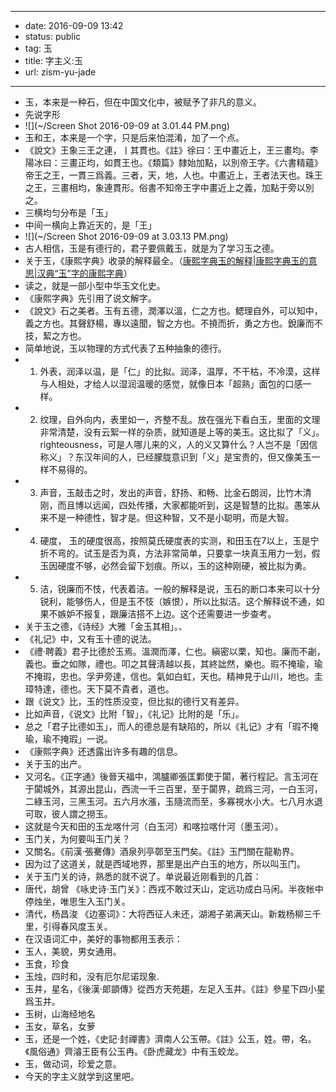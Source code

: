 - --
- date: 2016-09-09 13:42
- status: public
- tag: 玉
- title: 字主义:玉
- url: zism-yu-jade
- --
- 玉，本来是一种石，但在中国文化中，被赋予了非凡的意义。
- 先说字形
- ![](~/Screen Shot 2016-09-09 at 3.01.44 PM.png)
- 玉和王，本来是一个字，只是后来怕混淆，加了一个点。
- 《說文》王象三王之連，丨其貫也。《註》徐曰：王中畫近上，王三畫均。李陽冰曰：三畫正均，如貫王也。《類篇》隸始加點，以別帝王字。《六書精蘊》帝王之王，一貫三爲義。三者，天，地，人也。中畫近上，王者法天也。珠王之王，三畫相均，象連貫形。俗書不知帝王字中畫近上之義，加點于旁以別之。
- 三横均匀分布是「玉」
- 中间一横向上靠近天的，是「王」
- ![](~/Screen Shot 2016-09-09 at 3.03.13 PM.png)
- 古人相信，玉是有德行的，君子要佩戴玉，就是为了学习玉之德。
- 关于玉，《康熙字典》收录的解释最全。（[康熙字典玉的解释|康熙字典玉的意思|汉典“玉”字的康熙字典](http://www.zdic.net/z/1e/kx/7389.htm)）
- 读之，就是一部小型中华玉文化史。
- 《康熙字典》先引用了说文解字。
- 《說文》石之美者。玉有五德，潤澤以溫，仁之方也。鳃理自外，可以知中，義之方也。其聲舒楊，專以遠聞，智之方也。不撓而折，勇之方也。銳廉而不技，絜之方也。
- 简单地说，玉以物理的方式代表了五种抽象的德行。
- 1. 外表，润泽以温，是「仁」的比拟。润泽，温厚，不干枯，不冷漠，这样与人相处，才给人以湿润温暖的感觉，就像日本「超熟」面包的口感一样。
- 2. 纹理，自外向内，表里如一，齐整不乱。放在强光下看白玉，里面的文理非常清楚，没有云絮一样的杂质，就知道是上等的美玉。这比拟了「义」。righteousness，可是人哪儿来的义，人的义又算什么？人岂不是「因信称义」？东汉年间的人，已经朦胧意识到「义」是宝贵的，但又像美玉一样不易得的。
- 3. 声音，玉敲击之时，发出的声音，舒扬、和畅、比金石朗润，比竹木清刚，而且博以远闻，四处传播，大家都能听到，这是智慧的比拟。愚笨从来不是一种德性，智才是。但这种智，又不是小聪明，而是大智。
- 4. 硬度， 玉的硬度很高，按照莫氏硬度表的实测，和田玉在7以上，玉是宁折不弯的。试玉是否为真，方法非常简单，只要拿一块真玉用力一划，假玉因硬度不够，必然会留下划痕。所以，玉的这种刚硬，被比拟为勇。
- 5. 洁，锐廉而不忮，代表着洁。一般的解释是说，玉石的断口本来可以十分锐利，能够伤人，但是玉不忮（嫉恨），所以比拟洁。这个解释说不通，如果不嫉妒不报复，跟廉洁搭不上边。这个还需要进一步查考。
- 关于玉之德，《诗经》大雅「金玉其相」。、
- 《礼记》中，又有玉十德的说法。
- 《禮·聘義》君子比德於玉焉。溫潤而澤，仁也。縝密以栗，知也。廉而不劌，義也。垂之如隊，禮也。叩之其聲淸越以長，其終詘然，樂也。瑕不掩瑜，瑜不掩瑕，忠也。孚尹旁達，信也。氣如白虹，天也。精神見于山川，地也。圭璋特達，德也。天下莫不貴者，道也。
- 跟《说文》比，玉的性质没变，但比拟的德行又有差异。
- 比如声音，《说文》比附「智」，《礼记》比附的是「乐」。
- 总之「君子比德如玉」，而人的德总是有缺陷的，所以《礼记》才有「瑕不掩瑜，瑜不掩瑕」一说。
- 《康熙字典》还透露出许多有趣的信息。
- 关于玉的出产。
- 又河名。《正字通》後晉天福中，鴻臚卿張匡鄴使于闐，著行程記。言玉河在于闐城外，其源出昆山，西流一千三百里，至于闐界，疏爲三河，一白玉河，二綠玉河，三黑玉河。五六月水漲，玉隨流而至，多寡視水小大。七八月水退可取，彼人謂之撈玉。
- 这就是今天和田的玉龙喀什河（白玉河）和喀拉喀什河（墨玉河）。
- 玉门关，为何要叫玉门关？
- 又關名。《前漢·張騫傳》酒泉列亭鄣至玉門矣。《註》玉門關在龍勒界。
- 因为过了这道关，就是西域地界，那里是出产白玉的地方，所以叫玉门。
- 关于玉门关的诗，熟悉的就不说了。单说最近刚看到的几首：
- 唐代，胡曾 《咏史诗·玉门关》：西戎不敢过天山，定远功成白马闲。半夜帐中停烛坐，唯思生入玉门关。
- 清代，杨昌浚 《边塞词》：大将西征人未还，湖湘子弟满天山。新栽杨柳三千里，引得春风度玉关。 
- 在汉语词汇中，美好的事物都用玉表示：
- 玉人，美貌，男女通用。
- 玉食，珍食
- 玉烛，四时和，没有厄尔尼诺现象.
- 玉井，星名，《後漢·郞顗傳》從西方天苑趨，左足入玉井。《註》參星下四小星爲玉井。
- 玉树，山海经地名
- 玉女，草名，女萝
- 玉，还是一个姓，《史記·封禪書》濟南人公玉帶。《註》公玉，姓。帶，名。《風俗通》齊濬王臣有公玉冉。《卧虎藏龙》中有玉蛟龙。
- 玉，做动词，珍爱之意。
- 今天的字主义就学到这里吧。
